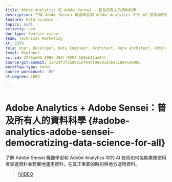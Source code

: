 ```yaml
---
title: Adobe Analytics 和 Adobe Sensei - 普及所有人的資料科學
description: 了解 Adobe Sensei 機器學習和 Adobe Analytics 中的 AI 技術如何協助業務使用者掌握資料並務實地運用資料，在真正重要的時刻與地方運用資料。
feature: Data Science
topics: null
activity: use
doc-type: feature video
team: Technical Marketing
kt: 2339
role: User, Developer, Data Engineer, Architect, Data Architect, Admin, Leader
level: Beginner
exl-id: 32f5ad95-1995-494f-9857-165bb81ae04f
source-git-commit: 32424f3f2b05952fe4df9ea91dcbe51684cee905
workflow-type: tm+mt
source-wordcount: '85'
ht-degree: 100%

---
```


# Adobe Analytics + Adobe Sensei：普及所有人的資料科學 {#adobe-analytics-adobe-sensei-democratizing-data-science-for-all}

了解 Adobe Sensei 機器學習和 Adobe Analytics 中的 AI 技術如何協助業務使用者掌握資料並務實地運用資料，在真正重要的時刻與地方運用資料。

>[!VIDEO](https://video.tv.adobe.com/v/25838/?quality=12)
